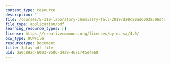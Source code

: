 ```yaml
---
content_type: resource
description: ''
file: /courses/5-310-laboratory-chemistry-fall-2019/da0c89ad60038506d4a94671745d4e68_dgRLgf4oO2s.pdf
file_type: application/pdf
learning_resource_types: []
license: https://creativecommons.org/licenses/by-nc-sa/4.0/
ocw_type: OCWFile
resourcetype: Document
title: 3play pdf file
uid: da0c89ad-6003-8506-d4a9-4671745d4e68
---
```


